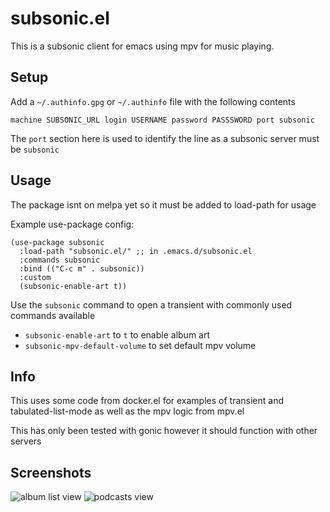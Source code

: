 # subsonic.el

This is a subsonic client for emacs using mpv for music playing.

## Setup

Add a `~/.authinfo.gpg` or `~/.authinfo` file with the following contents
    
    machine SUBSONIC_URL login USERNAME password PASSSWORD port subsonic
    

The `port` section here is used to identify the line as a subsonic
server must be `subsonic`

## Usage
The package isnt on melpa yet so it must be added to load-path for usage

Example use-package config:
```
(use-package subsonic
  :load-path "subsonic.el/" ;; in .emacs.d/subsonic.el
  :commands subsonic
  :bind (("C-c m" . subsonic))
  :custom
  (subsonic-enable-art t))
```

Use the `subsonic` command to open a transient with commonly used
commands available

- `subsonic-enable-art` to `t` to enable album art
- `subsonic-mpv-default-volume` to set default mpv volume

## Info

This uses some code from docker.el for examples of transient and
tabulated-list-mode as well as the mpv logic from mpv.el

This has only been tested with gonic however it should function with
other servers

## Screenshots
![album list view](https://git.sr.ht/~amk/subsonic.el/blob/master/images/artist.png)
![podcasts view](https://git.sr.ht/~amk/subsonic.el/blob/master/images/podcasts.png)

